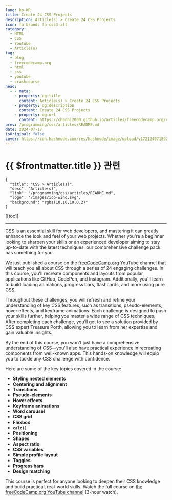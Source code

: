 ```yaml
---
lang: ko-KR
title: Create 24 CSS Projects
description: Article(s) > Create 24 CSS Projects
icon: fa-brands fa-css3-alt
category: 
  - HTML
  - CSS
  - Youtube
  - Article(s)
tag: 
  - blog
  - freecodecamp.org
  - html
  - css
  - youtube
  - crashcourse
head:
  - - meta:
    - property: og:title
      content: Article(s) > Create 24 CSS Projects
    - property: og:description
      content: Create 24 CSS Projects
    - property: og:url
      content: https://chanhi2000.github.io/articles/freecodecamp.org/create-24-css-projects.html
prev: /programming/css/articles/README.md
date: 2024-07-17
isOriginal: false
cover: https://cdn.hashnode.com/res/hashnode/image/upload/v1721240718922/b7d232c7-a3ae-4914-9039-c95018c69e7a.png
---
```


# {{ $frontmatter.title }} 관련

```component VPCard
{
  "title": "CSS > Article(s)",
  "desc": "Article(s)",
  "link": "/programming/css/articles/README.md",
  "logo": "/images/ico-wind.svg",
  "background": "rgba(10,10,10,0.2)"
}
```

[[toc]]

---

<SiteInfo
  name="Create 24 CSS Projects"
  desc="As the web evolves, new tools and ideas are released with the goal of making our lives as web developers easier. This means we have to choose whether to stick with the old ways or discard them entirely for the shiny new stuff. But does this always demand an either-or..."
  url="https://freecodecamp.org/news/create-24-css-projects/"
  logo="https://cdn.freecodecamp.org/universal/favicons/favicon.ico"
  preview="https://cdn.hashnode.com/res/hashnode/image/upload/v1721240718922/b7d232c7-a3ae-4914-9039-c95018c69e7a.png"/>

CSS is an essential skill for web developers, and mastering it can greatly enhance the look and feel of your web projects. Whether you're a beginner looking to sharpen your skills or an experienced developer aiming to stay up-to-date with the latest techniques, our comprehensive challenge pack has something for you.

We just published a course on the [<FontIcon icon="fa-brands fa-free-code-camp"/>freeCodeCamp.org](http://freeCodeCamp.org) YouTube channel that will teach you all about CSS through a series of 24 engaging challenges. In this course, you'll recreate components and layouts from popular applications like GitHub, CodePen, and Instagram. Additionally, you'll learn to build loading animations, progress bars, flashcards, and more using pure CSS.

Throughout these challenges, you will refresh and refine your understanding of key CSS features, such as transitions, pseudo-elements, hover effects, and keyframe animations. Each challenge is designed to push your skills further, helping you master a wide range of CSS techniques. After completing each challenge, you’ll get to see a solution provided by CSS expert Treasure Porth, allowing you to learn from her expertise and gain valuable insights.

By the end of this course, you won't just have a comprehensive understanding of CSS—you'll also have practical experience in recreating components from well-known apps. This hands-on knowledge will equip you to tackle any CSS challenge with confidence.

Here are some of the key topics covered in the course:

- **Styling nested elements**
- **Centering and alignment**
- **Transitions**
- **Pseudo-elements**
- **Hover effects**
- **Keyframe animations**
- **Word carousel**
- **CSS grid**
- **Flexbox**
- **`calc()`**
- **Positioning**
- **Shapes**
- **Aspect ratio**
- **CSS variables**
- **Simple profile layout**
- **Toggles**
- **Progress bars**
- **Design matching**

This course is perfect for anyone looking to deepen their CSS knowledge and build practical, real-world skills. Watch the full course on [<FontIcon icon="fa-brands fa-youtube"/>the freeCodeCamp.org YouTube channel](https://youtu.be/TzuWIHGFKCQ) (3-hour watch).

<VidStack src="youtube/TzuWIHGFKCQ" />

